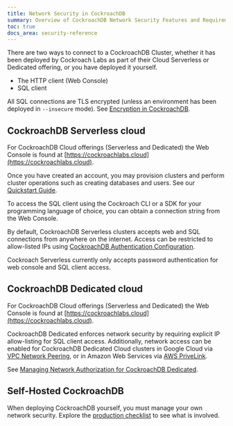 ```yaml
---
title: Network Security in CockroachDB
summary: Overview of CockroachDB Network Security Features and Requirements
toc: true
docs_area: security-reference
---
```


There are two ways to connect to a CockroachDB Cluster, whether it has been deployed by Cockroach Labs as part of their Cloud Serverless or Dedicated offering, or you have deployed it yourself.

- The HTTP client (Web Console)
- SQL client

All SQL connections are TLS encrypted (unless an environment has been deployed in `--insecure` mode). See [Encryption in CockroachDB](encryption.html).

## CockroachDB Serverless cloud

For CockroachDB Cloud offerings (Serverless and Dedicated) the Web Console is found at [https://cockroachlabs.cloud](https://cockroachlabs.cloud).

Once you have created an account, you may provision clusters and perform cluster operations such as creating databases and users. See our [Quickstart Guide](cockroachcloud/quickstart.html).

To access the SQL client using the Cockroach CLI or a SDK for your programming language of choice, you can obtain a connection string from the Web Console.

By default, CockroachDB Serverless clusters accepts web and SQL connections from anywhere on the internet. Access can be restricted to allow-listed IPs using [CockroachDB Authentication Configuration](authentication.html).

Cockroach Serverless currently only accepts password authentication for web console and SQL client access.


## CockroachDB Dedicated cloud

For CockroachDB Cloud offerings (Serverless and Dedicated) the Web Console is found at [https://cockroachlabs.cloud](https://cockroachlabs.cloud).

CockroachDB Dedicated enforces network security by requiring explicit IP allow-listing for SQL client access. Additionally, network access can be enabled for CockroachDB Dedicated Cloud clusters in Google Cloud via [VPC Network Peering](https://cloud.google.com/vpc/docs/vpc-peering), or in Amazon Web Services via [AWS PriveLink](https://aws.amazon.com/privatelink).

See [Managing Network Authorization for CockroachDB Dedicated](cockroachcloud/network-authorization.html).

## Self-Hosted CockroachDB

When deploying CockroachDB yourself, you must manage your own network security. Explore the [production checklist](recommended-production-settings.html) to see what is involved.



